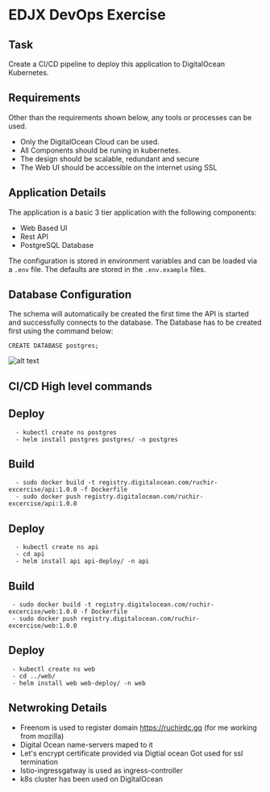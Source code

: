 # EDJX DevOps Exercise

## Task

Create a CI/CD pipeline to deploy this application to DigitalOcean Kubernetes.

## Requirements

Other than the requirements shown below, any tools or processes can be used.

- Only the DigitalOcean Cloud can be used.
- All Components should be runing in kubernetes.
- The design should be scalable, redundant and secure
- The Web UI should be accessible on the internet using SSL

## Application Details

The application is a basic 3 tier application with the following components:

- Web Based UI
- Rest API
- PostgreSQL Database

The configuration is stored in environment variables and can be loaded via a `.env` file.  The defaults are stored in the `.env.example` files.

## Database Configuration

The schema will automatically be created the first time the API is started and successfully connects to the database.  The Database has to be created first using the command below:

```CREATE DATABASE postgres;```

![alt text](https://github.com/edjx/exercises/blob/main/moviemaster.png?raw=true "Movie Master Application")


## CI/CD High level commands

   ## Deploy
      - kubectl create ns postgres
      - helm install postgres postgres/ -n postgres

   ## Build 
      - sudo docker build -t registry.digitalocean.com/ruchir-excercise/api:1.0.0 -f Dockerfile
      - sudo docker push registry.digitalocean.com/ruchir-excercise/api:1.0.0

   ## Deploy
      - kubectl create ns api
      - cd api
      - helm install api api-deploy/ -n api

   ## Build
     - sudo docker build -t registry.digitalocean.com/ruchir-excercise/web:1.0.0 -f Dockerfile
     - sudo docker push registry.digitalocean.com/ruchir-excercise/web:1.0.0

   ## Deploy
     - kubectl create ns web
     - cd ../web/
     - helm install web web-deploy/ -n web

## Netwroking Details

   - Freenom is used to register domain https://ruchirdc.gq (for me working from mozilla)
   - Digital Ocean name-servers maped to it
   - Let's encrypt certificate provided via Digtial ocean Got used for ssl termination
   - Istio-ingressgatway is used as ingress-controller
   - k8s cluster has been used on DigitalOcean






